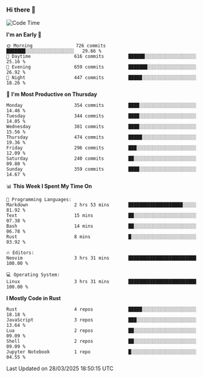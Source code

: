 ### Hi there 👋
<!--START_SECTION:waka-->
![Code Time](http://img.shields.io/badge/Code%20Time-533%20hrs%2044%20mins-blue)

**I'm an Early 🐤** 

```text
🌞 Morning                726 commits         ███████░░░░░░░░░░░░░░░░░░   29.66 % 
🌆 Daytime                616 commits         ██████░░░░░░░░░░░░░░░░░░░   25.16 % 
🌃 Evening                659 commits         ███████░░░░░░░░░░░░░░░░░░   26.92 % 
🌙 Night                  447 commits         █████░░░░░░░░░░░░░░░░░░░░   18.26 % 
```
📅 **I'm Most Productive on Thursday** 

```text
Monday                   354 commits         ████░░░░░░░░░░░░░░░░░░░░░   14.46 % 
Tuesday                  344 commits         ████░░░░░░░░░░░░░░░░░░░░░   14.05 % 
Wednesday                381 commits         ████░░░░░░░░░░░░░░░░░░░░░   15.56 % 
Thursday                 474 commits         █████░░░░░░░░░░░░░░░░░░░░   19.36 % 
Friday                   296 commits         ███░░░░░░░░░░░░░░░░░░░░░░   12.09 % 
Saturday                 240 commits         ██░░░░░░░░░░░░░░░░░░░░░░░   09.80 % 
Sunday                   359 commits         ████░░░░░░░░░░░░░░░░░░░░░   14.67 % 
```


📊 **This Week I Spent My Time On** 

```text
💬 Programming Languages: 
Markdown                 2 hrs 53 mins       ████████████████████░░░░░   81.92 % 
Text                     15 mins             ██░░░░░░░░░░░░░░░░░░░░░░░   07.38 % 
Bash                     14 mins             ██░░░░░░░░░░░░░░░░░░░░░░░   06.78 % 
Rust                     8 mins              █░░░░░░░░░░░░░░░░░░░░░░░░   03.92 % 

🔥 Editors: 
Neovim                   3 hrs 31 mins       █████████████████████████   100.00 % 

💻 Operating System: 
Linux                    3 hrs 31 mins       █████████████████████████   100.00 % 
```

**I Mostly Code in Rust** 

```text
Rust                     4 repos             █████░░░░░░░░░░░░░░░░░░░░   18.18 % 
JavaScript               3 repos             ███░░░░░░░░░░░░░░░░░░░░░░   13.64 % 
Lua                      2 repos             ██░░░░░░░░░░░░░░░░░░░░░░░   09.09 % 
Shell                    2 repos             ██░░░░░░░░░░░░░░░░░░░░░░░   09.09 % 
Jupyter Notebook         1 repo              █░░░░░░░░░░░░░░░░░░░░░░░░   04.55 % 
```




 Last Updated on 28/03/2025 18:50:15 UTC
<!--END_SECTION:waka-->

<!--
**YoganshSharma/YoganshSharma** is a ✨ _special_ ✨ repository because its `README.md` (this file) appears on your GitHub profile.

Here are some ideas to get you started:

- 🔭 I’m currently working on ...
- 🌱 I’m currently learning ...
- 👯 I’m looking to collaborate on ...
- 🤔 I’m looking for help with ...
- 💬 Ask me about ...
- 📫 How to reach me: ...
- 😄 Pronouns: ...
- ⚡ Fun fact: ...
-->

